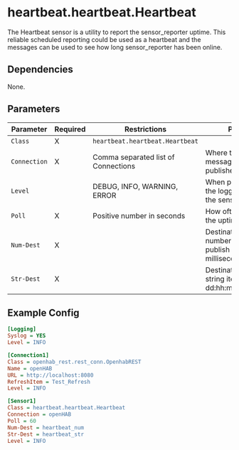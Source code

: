 # heartbeat.heartbeat.Heartbeat

The Heartbeat sensor is a utility to report the sensor_reporter uptime.
This reliable scheduled reporting could be used as a heartbeat and the messages can be used to see how long sensor_reporter has been online.

## Dependencies

None.

## Parameters

Parameter | Required | Restrictions | Purpose
-|-|-|-
`Class` | X | `heartbeat.heartbeat.Heartbeat` |
`Connection` | X | Comma separated list of Connections | Where the ON/OFF messages are published.
`Level` | | DEBUG, INFO, WARNING, ERROR | When provided, sets the logging level for the sensor.
`Poll` | X | Positive number in seconds | How often to publish the uptime.
`Num-Dest` | X | | Destination/openHAB number item to publish the uptime in milliseconds.
`Str-Dest` | X | | Destinationt/openHAB string item to pubnlish dd:hh:mm:ss.

## Example Config

```ini
[Logging]
Syslog = YES
Level = INFO

[Connection1]
Class = openhab_rest.rest_conn.OpenhabREST
Name = openHAB
URL = http://localhost:8080
RefreshItem = Test_Refresh
Level = INFO

[Sensor1]
Class = heartbeat.heartbeat.Heartbeat
Connection = openHAB
Poll = 60
Num-Dest = heartbeat_num
Str-Dest = heartbeat_str
Level = INFO
```
